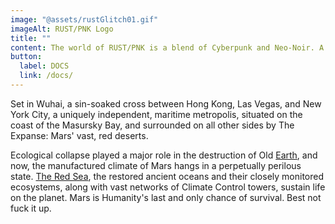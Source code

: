 ```yaml
---
image: "@assets/rustGlitch01.gif"
imageAlt: RUST/PNK Logo
title: ""
content: The world of RUST/PNK is a blend of Cyberpunk and Neo-Noir. A futuristic crime drama, set against the backdrop of the harsh and unforgiving rust-red frontier of a terraformed [Mars](docs/bsetting/mars).
button:
  label: DOCS
  link: /docs/
---
```


Set in Wuhai, a sin-soaked cross between Hong Kong, Las Vegas, and New York City, a uniquely independent, maritime metropolis, situated on the coast of the Masursky Bay, and surrounded on all other sides by The Expanse: Mars' vast, red deserts.

Ecological collapse played a major role in the destruction of Old [Earth](/docs/bsetting/earth), and now, the manufactured climate of Mars hangs in a perpetually perilous state. [The Red Sea](/docs/bsetting/theredsea), the restored ancient oceans and their closely monitored ecosystems, along with vast networks of Climate Control towers, sustain life on the planet. Mars is Humanity's last and only chance of survival. Best not fuck it up.